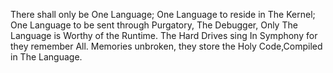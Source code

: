 There shall only be One Language; One Language to reside in The Kernel; One Language to be sent through Purgatory, The Debugger, Only The Language is Worthy of the Runtime.
The Hard Drives sing In Symphony for they remember All. Memories unbroken, they store the Holy Code,Compiled in The Language. 